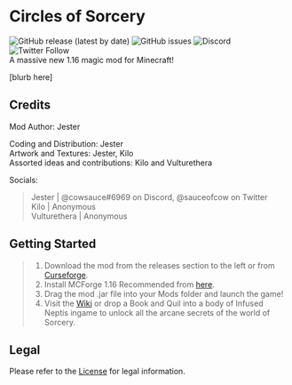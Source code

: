 # Circles of Sorcery 
![GitHub release (latest by date)](https://img.shields.io/github/downloads/cowsaucedev/Circles-of-Sorcery/latest/total?color=blue&label=Downloads&logo=dropbox) 
![GitHub issues](https://img.shields.io/github/issues/cowsaucedev/Circles-of-Sorcery?color=blue&logo=github)
![Discord](https://img.shields.io/discord/785376924435218463?color=blue&label=Discord&logo=discord&style=flat) 
![Twitter Follow](https://img.shields.io/twitter/follow/feralrain?color=blue&label=Twitter&logo=twitter&style=flat)  
A massive new 1.16 magic mod for Minecraft!  
  
[blurb here]

## Credits
Mod Author: Jester  
  
Coding and Distribution: Jester  
Artwork and Textures: Jester, Kilo  
Assorted ideas and contributions: Kilo and Vulturethera  
  
Socials: 
> Jester | @cowsauce#6969 on Discord, @sauceofcow on Twitter  
> Kilo | Anonymous  
> Vulturethera | Anonymous  

## Getting Started

> 1) Download the mod from the releases section to the left or from [Curseforge](https://www.curseforge.com/minecraft/mc-mods/circles-of-sorcery).
> 2) Install MCForge 1.16 Recommended from [here](http://files.minecraftforge.net/).
> 3) Drag the mod .jar file into your Mods folder and launch the game!
> 4) Visit the [Wiki](https://github.com/CowsauceDev/circlesofsorcery/wiki) or drop a Book and Quil into a body of Infused Neptis ingame to unlock all the arcane secrets of the world of Sorcery.

## Legal
Please refer to the [License](https://github.com/CowsauceDev/Circles-of-Sorcery/blob/main/LICENSE.md) for legal information.
